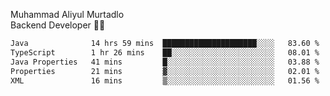 Muhammad Aliyul Murtadlo
<br>
Backend Developer 👨‍💻
<br>
<!--START_SECTION:waka-->

```txt
Java              14 hrs 59 mins  █████████████████████░░░░   83.60 %
TypeScript        1 hr 26 mins    ██░░░░░░░░░░░░░░░░░░░░░░░   08.01 %
Java Properties   41 mins         █░░░░░░░░░░░░░░░░░░░░░░░░   03.88 %
Properties        21 mins         ▓░░░░░░░░░░░░░░░░░░░░░░░░   02.01 %
XML               16 mins         ▒░░░░░░░░░░░░░░░░░░░░░░░░   01.56 %
```

<!--END_SECTION:waka-->
